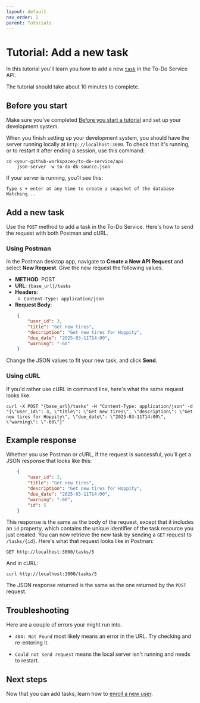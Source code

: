 ```yaml
---
layout: default
nav_order: 1
parent: Tutorials
---
```


# Tutorial: Add a new task

In this tutorial you'll learn you how to
add a new [`task`](../api/task.md) in the To-Do Service API.

The tutorial should take about 10 minutes to complete.

## Before you start

Make sure you've completed [Before you start a tutorial](../before-you-start-a-tutorial.md) and set up your development system.  

When you finish setting up your development system, you should have the server running locally at `http://localhost:3000`. To check that it's running, or to restart it after ending a session, use this command:

```shell
cd <your-github-workspace>/to-do-service/api
    json-server -w to-do-db-source.json
```

If your server is running, you'll see this:

```text
Type s + enter at any time to create a snapshot of the database
Watching...
```

## Add a new task

Use the `POST` method to add a task in the To-Do Service. Here's how to send the request with both Postman and cURL.

### Using Postman

In the Postman desktop app, navigate to **Create a New API Request** and select **New Request**. Give the new request the following values.

* **METHOD**: POST
* **URL**: `{base_url}/tasks`
* **Headers**:
    * `Content-Type: application/json`  
* **Request Body**:

```json
    {
        "user_id": 3,
        "title": "Get new tires",
        "description": "Get new tires for Hoppity",
        "due_date": "2025-03-11T14:00",
        "warning": "-60"
    }
```

Change the JSON values to fit your new task, and click **Send**.

### Using cURL

If you'd rather use cURL in command line, here's what the same request looks like.

```shell
curl -X POST "{base_url}/tasks" -H "Content-Type: application/json" -d "{\"user_id\": 3, \"title\": \"Get new tires\", \"description\": \"Get new tires for Hoppity\", \"due_date\": \"2025-03-11T14:00\", \"warning\": \"-60\"}"
```

## Example response

Whether you use Postman or cURL, if the request is successful, you'll get a JSON response that looks like this:

```json
    {
        "user_id": 3,
        "title": "Get new tires",
        "description": "Get new tires for Hoppity",
        "due_date": "2025-03-11T14:00",
        "warning": "-60",
        "id": 5
    }
```

This response is the same as the body of the request, except that it includes an `id` property, which contains the unique identifier of the task resource you just created. You can now retrieve the new task by sending a `GET` request to `/tasks/{id}`. Here's what that request looks like in Postman:

```text
GET http://localhost:3000/tasks/5
```

And in cURL:

```shell
curl http://localhost:3000/tasks/5
```

The JSON response returned is the same as the one returned by the `POST` request.

## Troubleshooting

Here are a couple of errors your might run into.

* `404: Not Found` most likely means an error in the URL. Try checking and re-entering it.

* `Could not send request` means the local server isn't running and needs to restart.

## Next steps

Now that you can add tasks, learn how to [enroll a new user](https://uwc2-apidoc.github.io/to-do-service-sp25/tutorials/enroll-a-new-user.html).
